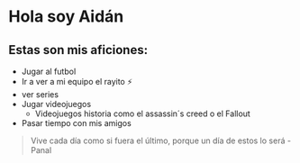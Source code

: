 # Hola soy Aidán
## Estas son mis aficiones: 
- Jugar al futbol
- Ir a ver a mi equipo el rayito ⚡
- ver series
- Jugar videojuegos
  - Videojuegos historia como el assassin´s creed o el Fallout
- Pasar tiempo con mis amigos
> Vive cada día como si fuera el último, porque un día de estos lo será - Panal
